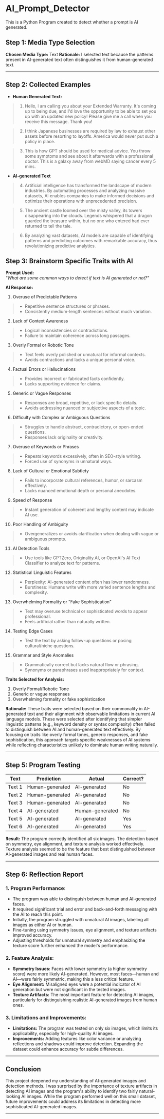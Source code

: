 # AI_Prompt_Detector
This is a Python Program created to detect whether a prompt is AI generated. 

## Step 1: Media Type Selection

**Chosen Media Type:** Text
**Rationale:** I selected text because the patterns present in AI-generated text often distinguishes it from human-generated text.

---

## Step 2: Collected Examples

- **Human Generated Text:**
>1. Hello, I am calling you about your Extended Warranty. It's coming up to being due, and I'd love the opportunity to be able to set you up with an updated new policy! Please give me a call when you receive this message. Thank you!

>2. I think Japanese businesses are required by law to exhaust other assets before resorting to layoffs. America would never put such a policy in place.  

>3. This is how GPT should be used for medical advice. You throw some symptoms and see about it afterwards with a professional doctor. This is a galaxy away from webMD saying cancer every 5 mins. 

- **AI-generated Text**
>4.	Artificial intelligence has transformed the landscape of modern industries. By automating processes and analyzing massive datasets, AI enables companies to make informed decisions and optimize their operations with unprecedented precision.

>5.	The ancient castle loomed over the misty valley, its towers disappearing into the clouds. Legends whispered that a dragon guarded the treasure within, but no one who entered had ever returned to tell the tale.

>6.	By analyzing vast datasets, AI models are capable of identifying patterns and predicting outcomes with remarkable accuracy, thus revolutionizing predictive analytics.

## Step 3: Brainstorm Specific Traits with AI
**Prompt Used:**  
*"What are some common ways to detect if text is AI generated or not?"*

**AI Response:**
1.	Overuse of Predictable Patterns
>*	Repetitive sentence structures or phrases.
>*	Consistently medium-length sentences without much variation.
2.	Lack of Context Awareness
>*	Logical inconsistencies or contradictions.
>*	Failure to maintain coherence across long passages.
3.	Overly Formal or Robotic Tone
>*	Text feels overly polished or unnatural for informal contexts.
>*	Avoids contractions and lacks a unique personal voice.
4.	Factual Errors or Hallucinations
>*	Provides incorrect or fabricated facts confidently.
>*	Lacks supporting evidence for claims.
5.	Generic or Vague Responses
>*	Responses are broad, repetitive, or lack specific details.
>*	Avoids addressing nuanced or subjective aspects of a topic.
6.	Difficulty with Complex or Ambiguous Questions
>*	Struggles to handle abstract, contradictory, or open-ended questions.
>*	Responses lack originality or creativity.
7.	Overuse of Keywords or Phrases
>*	Repeats keywords excessively, often in SEO-style writing.
>*	Forced use of synonyms in unnatural ways.
8.	Lack of Cultural or Emotional Subtlety
>*	Fails to incorporate cultural references, humor, or sarcasm effectively.
>*	Lacks nuanced emotional depth or personal anecdotes.
9.	Speed of Response
>*	Instant generation of coherent and lengthy content may indicate AI use.
10.	Poor Handling of Ambiguity
>*	Overgeneralizes or avoids clarification when dealing with vague or ambiguous prompts.
11.	AI Detection Tools
>*	Use tools like GPTZero, Originality.AI, or OpenAI's AI Text Classifier to analyze text for patterns.
12.	Statistical Linguistic Features
>*	Perplexity: AI-generated content often has lower randomness.
>*	Burstiness: Humans write with more varied sentence lengths and complexity.
13.	Overwhelming Formality or "Fake Sophistication"
>*	Text may overuse technical or sophisticated words to appear professional.
>*	Feels artificial rather than naturally written.
14.	Testing Edge Cases
>*	Test the text by asking follow-up questions or posing cultural/niche questions.
15.	Grammar and Style Anomalies
>*	Grammatically correct but lacks natural flow or phrasing.
>*	Synonyms or paraphrases used inappropriately for context.

**Traits Selected for Analysis:**
1. Overly Formal/Robotic Tone
2. Generic or vague responses
3. Overwhelming formality or fake sophistication

**Rationale:** These traits were selected based on their commonality in AI-generated text and their alignment with observable limitations in current AI language models. These were selected after identifying that simpler linguistic patterns (e.g., keyword density or syntax complexity) often failed to distinguish between AI and human-generated text effectively. By focusing on traits like overly formal tones, generic responses, and fake sophistication, this approach targets specific weaknesses of AI systems while reflecting characteristics unlikely to dominate human writing naturally.

---

## Step 5: Program Testing

| **Text** | **Prediction**     | **Actual**          | **Correct?** |
|----------|--------------------|---------------------|--------------|
| Text 1   | Human-generated    | AI-generated        | No           |
| Text 2   | Human-generated    | AI-generated        | No           |
| Text 3   | Human-generated    | AI-generated        | No           |
| Text 4   | AI-generated       | Human-generated     | No           |
| Text 5   | AI-generated       | AI-generated        | Yes          |
| Text 6   | AI-generated       | AI-generated        | Yes          |

**Result:** The program correctly identified all six images. The detection based on symmetry, eye alignment, and texture analysis worked effectively. Texture analysis seemed to be the feature that best distinguished between AI-generated images and real human faces.

---

## Step 6: Reflection Report

### 1. Program Performance:
- The program was able to distinguish between human and AI-generated faces.  
- It required significant trial and error and back-and-forth messaging with the AI to reach this point.  
- Initially, the program struggled with unnatural AI images, labeling all images as either AI or human.  
- Fine-tuning using symmetry issues, eye alignment, and texture artifacts improved accuracy.  
- Adjusting thresholds for unnatural symmetry and emphasizing the texture score further enhanced the model's performance.

### 2. Feature Analysis:
- **Symmetry Issues:** Faces with lower symmetry (a higher symmetry score) were more likely AI-generated. However, most faces—human and AI—were fairly symmetric, making this a less critical feature.
- **Eye Alignment:** Misaligned eyes were a potential indicator of AI generation but were not significant in the tested images.
- **Texture Artifacts:** The most important feature for detecting AI images, particularly for distinguishing realistic AI-generated images from human ones.

### 3. Limitations and Improvements:
- **Limitations:** The program was tested on only six images, which limits its applicability, especially for high-quality AI images.  
- **Improvements:** Adding features like color variance or analyzing reflections and shadows could improve detection. Expanding the dataset could enhance accuracy for subtle differences.

---

## Conclusion

This project deepened my understanding of AI-generated images and detection methods. I was surprised by the importance of texture artifacts in detecting AI images and the program's ability to identify two fairly natural-looking AI images. While the program performed well on this small dataset, future improvements could address its limitations in detecting more sophisticated AI-generated images.

---